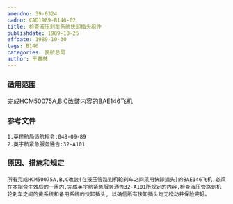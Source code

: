 ```yaml
---
amendno: 39-0324
cadno: CAD1989-B146-02
title: 检查液压刹车系统快卸插头组件
publishdate: 1989-10-25
effdate: 1989-10-30
tags: B146
categories: 民航总局
author: 王春林
---
```


### 适用范围 
完成HCM50075A,B,C改装内容的BAE146飞机

<!--more-->
### 参考文件
    1.英民航局适航指令:048-09-89 
    2.英宇航紧急服务通告:32-A101 

### 原因、措施和规定 
    所有完成HCM50075A,B,C改装(在液压管路到机轮刹车之间采用快卸插头)的BAE146飞机,必须在本指令生效后的一周内,完成英宇航紧急服务通告32-A101所规定的内容,检查液压管路到机轮刹车之间的黄系统和备用系统的快卸插头, 以确信所有快卸插头均无松动并保险完好。
